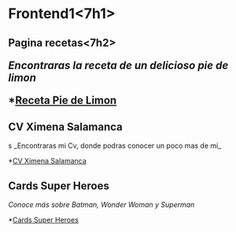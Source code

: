 <h1>Frontend1<7h1>

<h2>Pagina recetas<7h2>

_Encontraras la receta de un delicioso pie de limon_ 

*[Receta Pie de Limon](https://ximenasalamanca.github.io/Frontend1/Receta/)

<h2>CV Ximena Salamanca</h2>
s
_Encontraras mi Cv, donde podras conocer un poco mas de mi_ 

*[CV Ximena Salamanca](https://ximenasalamanca.github.io/Frontend1/cvXimenaSalamanca/)

<h2>Cards Super Heroes</h2>

_Conoce más sobre Batman, Wonder Woman y Superman_

*[Cards Super Heroes](https://ximenasalamanca.github.io/Frontend1/CardSuperHeroes/)



